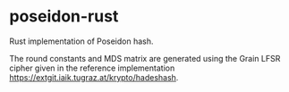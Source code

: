 # poseidon-rust
Rust implementation of Poseidon hash.

The round constants and MDS matrix are generated using the Grain LFSR cipher given in the reference implementation https://extgit.iaik.tugraz.at/krypto/hadeshash.